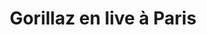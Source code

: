 ---
layout: live
title: "Gorillaz en live &agrave; Paris"
number: 130
liveid: gorillaz-paris
videoid: xxLWuM_SHcI
qui: Gorillaz
ou: Paris
ip: 217.138.207.234
created_at: 2021-05-02T18:11:22.437Z
permalink: 130-gorillaz-paris
---